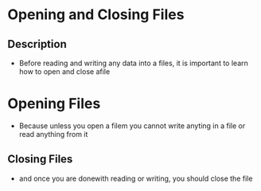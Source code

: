 # Opening and Closing Files

## Description

- Before reading and writing any data into a files, it is important to learn how to open and close afile

# Opening Files

- Because unless you open a filem you cannot write anyting in a file or read anything from it

## Closing Files

- and once you are donewith reading or writing, you should close the file